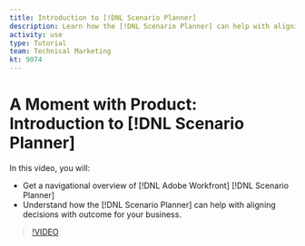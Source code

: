 ```yaml
---
title: Introduction to [!DNL Scenario Planner]
description: Learn how the [!DNL Scenario Planner] can help with aligning decisions with outcome for your business. Learn how to navigate [!DNL Scenario Planner].
activity: use
type: Tutorial
team: Technical Marketing
kt: 9074
---
```

# A Moment with Product: Introduction to [!DNL Scenario Planner]

In this video, you will:

* Get a navigational overview of [!DNL Adobe Workfront] [!DNL Scenario Planner] 
* Understand how the [!DNL Scenario Planner] can help with aligning decisions with outcome for your business. 

>[!VIDEO](https://video.tv.adobe.com/v/335316/?quality=12)
